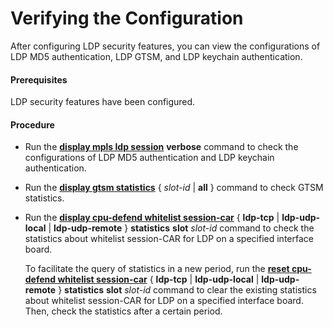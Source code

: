 Verifying the Configuration
===========================

After configuring LDP security features, you can view the configurations of LDP MD5 authentication, LDP GTSM, and LDP keychain authentication.

#### Prerequisites

LDP security features have been configured.


#### Procedure

* Run the [**display mpls ldp session**](cmdqueryname=display+mpls+ldp+session+verbose) **verbose** command to check the configurations of LDP MD5 authentication and LDP keychain authentication.
* Run the [**display gtsm statistics**](cmdqueryname=display+gtsm+statistics+all) { *slot-id* | **all** } command to check GTSM statistics.
* Run the [**display cpu-defend whitelist session-car**](cmdqueryname=display+cpu-defend+whitelist+session-car+ldp-tcp+ldp-udp-local) { **ldp-tcp** | **ldp-udp-local** | **ldp-udp-remote** } **statistics** **slot** *slot-id* command to check the statistics about whitelist session-CAR for LDP on a specified interface board.
  
  
  
  To facilitate the query of statistics in a new period, run the [**reset cpu-defend whitelist session-car**](cmdqueryname=reset+cpu-defend+whitelist+session-car+ldp-tcp+ldp-udp-local) { **ldp-tcp** | **ldp-udp-local** | **ldp-udp-remote** } **statistics** **slot** *slot-id* command to clear the existing statistics about whitelist session-CAR for LDP on a specified interface board. Then, check the statistics after a certain period.